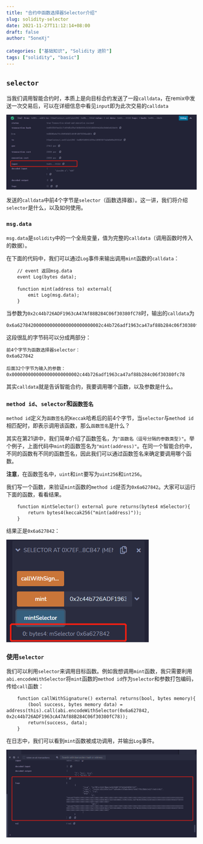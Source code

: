```yaml
---
title: "合约中函数选择器Selector介绍"
slug: solidity-selector
date: 2021-11-27T11:12:14+08:00
draft: false
author: "5oneXj"

categories: ["基础知识", "Solidity 进阶"]
tags: ["solidity", "basic"]
---
```


## `selector`
当我们调用智能合约时，本质上是向目标合约发送了一段`calldata`，在remix中发送一次交易后，可以在详细信息中看见`input`即为此次交易的`calldata`

![](https://raw.githubusercontent.com/jollysone/Picture-Library/master/blog/202303022334448.png)

发送的`calldata`中前4个字节是`selector`（函数选择器）。这一讲，我们将介绍`selector`是什么，以及如何使用。

### `msg.data`
`msg.data`是`solidity`中的一个全局变量，值为完整的`calldata`（调用函数时传入的数据）。

在下面的代码中，我们可以通过`Log`事件来输出调用`mint`函数的`calldata`：
```solidity
    // event 返回msg.data
    event Log(bytes data);

    function mint(address to) external{
        emit Log(msg.data);
    }
```
当参数为`0x2c44b726ADF1963cA47Af88B284C06f30380fC78`时，输出的`calldata`为
```
0x6a6278420000000000000000000000002c44b726adf1963ca47af88b284c06f30380fc78
```
这段很乱的字节码可以分成两部分：
```
前4个字节为函数选择器selector：
0x6a627842

后面32个字节为输入的参数：
0x0000000000000000000000002c44b726adf1963ca47af88b284c06f30380fc78
```
其实`calldata`就是告诉智能合约，我要调用哪个函数，以及参数是什么。

### `method id`、`selector`和`函数签名`
`method id`定义为`函数签名`的`Keccak`哈希后的前4个字节，当`selector`与`method id`相匹配时，即表示调用该函数，那么`函数签名`是什么？

其实在第21讲中，我们简单介绍了函数签名，为`"函数名（逗号分隔的参数类型)"`。举个例子，上面代码中`mint`的函数签名为`"mint(address)"`。在同一个智能合约中，不同的函数有不同的函数签名，因此我们可以通过函数签名来确定要调用哪个函数。

**注意**，在函数签名中，`uint`和`int`要写为`uint256`和`int256`。

我们写一个函数，来验证`mint`函数的`method id`是否为`0x6a627842`。大家可以运行下面的函数，看看结果。
```solidity
    function mintSelector() external pure returns(bytes4 mSelector){
        return bytes4(keccak256("mint(address)"));
    }
```

结果正是`0x6a627842`：

![](https://raw.githubusercontent.com/jollysone/Picture-Library/master/blog/202303022334135.png)

### 使用`selector`
我们可以利用`selector`来调用目标函数。例如我想调用`mint`函数，我只需要利用`abi.encodeWithSelector`将`mint`函数的`method id`作为`selector`和参数打包编码，传给`call`函数：

```solidity
    function callWithSignature() external returns(bool, bytes memory){
        (bool success, bytes memory data) = address(this).call(abi.encodeWithSelector(0x6a627842, 0x2c44b726ADF1963cA47Af88B284C06f30380fC78));
        return(success, data);
    }
```

在日志中，我们可以看到`mint`函数被成功调用，并输出`Log`事件。

![](https://raw.githubusercontent.com/jollysone/Picture-Library/master/blog/202303022335597.png)

